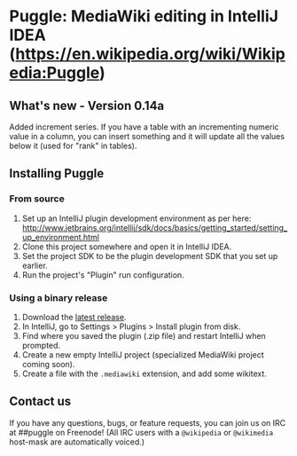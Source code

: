# Puggle: MediaWiki editing in IntelliJ IDEA (https://en.wikipedia.org/wiki/Wikipedia:Puggle)

## What's new - Version 0.14a
Added increment series. If you have a table with an incrementing numeric value in a column, you can insert something and it will update all the values below it (used for "rank" in tables).
  
## Installing Puggle
### From source
1. Set up an IntelliJ plugin development environment as per here: http://www.jetbrains.org/intellij/sdk/docs/basics/getting_started/setting_up_environment.html
2. Clone this project somewhere and open it in IntelliJ IDEA.
3. Set the project SDK to be the plugin development SDK that you set up earlier.
4. Run the project's "Plugin" run configuration.

### Using a binary release
1. Download the [latest release](https://github.com/drewmutt/puggle/releases).
2. In IntelliJ, go to Settings > Plugins > Install plugin from disk.
3. Find where you saved the plugin (.zip file) and restart IntelliJ when prompted.
4. Create a new empty IntelliJ project (specialized MediaWiki project coming soon).
5. Create a file with the `.mediawiki` extension, and add some wikitext.

## Contact us
If you have any questions, bugs, or feature requests, you can join us on IRC at ##puggle on Freenode! (All IRC users with a `@wikipedia` or `@wikimedia` host-mask are automatically voiced.)
